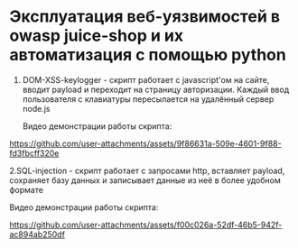 # Эксплуатация веб-уязвимостей в owasp juice-shop и их автоматизация с помощью python

1. DOM-XSS-keylogger - скрипт работает с javascript'ом на сайте, вводит payload и переходит на страницу авторизации. Каждый ввод пользователя с клавиатуры пересылается на удалённый сервер node.js

   Видео демонстрации работы скрипта:

https://github.com/user-attachments/assets/9f86631a-509e-4601-9f88-fd3fbcff320e

2.SQL-injection - скрипт работает с запросами http, вставляет payload, сохраняет базу данных и записывает данные из неё в более удобном формате

  Видео демонстрации работы скрипта:

https://github.com/user-attachments/assets/f00c026a-52df-46b5-942f-ac894ab250df

